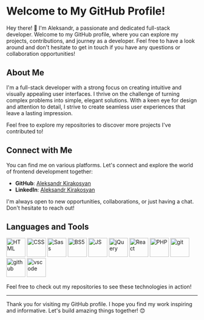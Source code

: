 # Welcome to My GitHub Profile!

Hey there! 👋 I'm Aleksandr, a passionate and dedicated full-stack developer. Welcome to my GitHub profile, where you can explore my projects, contributions, and journey as a developer. Feel free to have a look around and don't hesitate to get in touch if you have any questions or collaboration opportunities!

## About Me

I'm a full-stack developer with a strong focus on creating intuitive and visually appealing user interfaces. I thrive on the challenge of turning complex problems into simple, elegant solutions. With a keen eye for design and attention to detail, I strive to create seamless user experiences that leave a lasting impression.

Feel free to explore my repositories to discover more projects I've contributed to!

## Connect with Me

You can find me on various platforms. Let's connect and explore the world of frontend development together:

- **GitHub**: [Aleksandr Kirakosyan](https://github.com/aleksandr-kirakosyan)
- **LinkedIn**: [Aleksandr Kirakosyan](https://www.linkedin.com/in/aleksandrkiraks/)

I'm always open to new opportunities, collaborations, or just having a chat. Don't hesitate to reach out!

## Languages and Tools

<img src="https://cdn1.iconfinder.com/data/icons/logotypes/32/badge-html-5-512.png" alt="HTML" width="50px" height="auto" />  <img src="https://cdn1.iconfinder.com/data/icons/logotypes/32/badge-css-3-512.png" alt="CSS" width="50px" height="auto" />  <img src="https://cdn4.iconfinder.com/data/icons/logos-and-brands/512/288_Sass_logo-512.png" alt="Sass" width="50px" height="auto" />  <img src="https://img.icons8.com/?size=512&id=84710&format=png" alt="BS5" width="50px" height="auto" />  <img src="https://cdn4.iconfinder.com/data/icons/logos-and-brands/512/187_Js_logo_logos-512.png" alt="JS" width="50px" height="auto" />  <img src="https://cdn3.iconfinder.com/data/icons/popular-services-brands/512/jquery-512.png" alt="jQuery" width="50px" height="auto" />  <img src="https://cdn0.iconfinder.com/data/icons/logos-brands-in-colors/128/react-512.png" alt="React" width="50px" height="auto" />  <img src="https://cdn4.iconfinder.com/data/icons/logos-and-brands/512/256_Php_logo-512.png" alt="PHP" width="50px" height="auto" />  <img src="https://cdn3.iconfinder.com/data/icons/social-media-2169/24/social_media_social_media_logo_git-512.png" alt="git" width="50px" height="auto" />  <img src="https://img.icons8.com/?size=512&id=118553&format=png" alt="github" width="50px" height="auto" />  <img src="https://cdn1.iconfinder.com/data/icons/unicons-line-vol-6/24/visual-studio-512.png" alt="vscode" width="50px" height="auto" />



Feel free to check out my repositories to see these technologies in action!

---

Thank you for visiting my GitHub profile. I hope you find my work inspiring and informative. Let's build amazing things together! 😊
